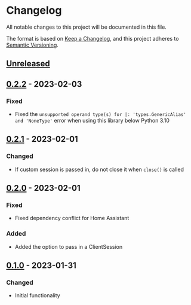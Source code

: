 # Changelog
All notable changes to this project will be documented in this file.

The format is based on [Keep a Changelog](https://keepachangelog.com/en/1.0.0/), and this project adheres to [Semantic Versioning](https://semver.org/spec/v2.0.0.html).

## [Unreleased]

## [0.2.2] - 2023-02-03
### Fixed
- Fixed the `unsupported operand type(s) for |: 'types.GenericAlias' and 'NoneType'` error when using this library below Python 3.10

## [0.2.1] - 2023-02-01
### Changed
- If custom session is passed in, do not close it when `close()` is called

## [0.2.0] - 2023-02-01
### Fixed
- Fixed dependency conflict for Home Assistant

### Added
- Added the option to pass in a ClientSession

## [0.1.0] - 2023-01-31
### Changed
- Initial functionality

[Unreleased]: https://github.com/IceBotYT/linear-garage-door/compare/0.2.2...master
[0.2.2]: https://github.com/IceBotYT/linear-garage-door/compare/0.2.1...0.2.2
[0.2.1]: https://github.com/IceBotYT/linear-garage-door/compare/0.2.0...0.2.1
[0.2.0]: https://github.com/IceBotYT/linear-garage-door/compare/0.1.0...0.2.0
[0.1.0]: https://github.com/IceBotYT/linear-garage-door/tree/0.1.0

